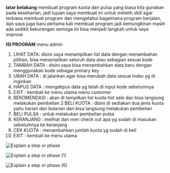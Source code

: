 **latar belakang**
membuat program kuota dan pulsa yang biasa kita gunakan pada keseharian,
jadi tujuan saya membuat ini untuk melatih skill agar terbiasa membuat program dan mengetahui bagaimana program berjalan, dan saya juga baru pertama kali membuat program
jadi kemungkinan masih ada sedikit kekurangan semoga ini bisa menjadi langkah untuk saya improve

**ISI PROGRAM**
menu admin
1. LIHAT DATA: disini saya menampilkan list data dengan menambahan pilihan, bisa menampilkan seluruh data atau sebagian sesuai kode
2. TAMBAH DATA : disini saya bisa menambahkan data baru dengan menggunakan kode sebagai primary key
3. UBAH DATA : di jalankan agar bisa merubah data sesuai index yg di inginkan
4. HAPUS DATA : mengahpus data yg telah di input kode sebelumnya
5. EXIT : kembali ke menu utama
menu customer
1. REKOMENDASI : akan di tampilkan list kuota hot sale dan bisa langsung melakukan pembelian
2 BELI KUOTA : disini di sediakan dua jenis kuota yaitu harian dan bulanan dan bisa langsung melakukan pembelian
3. BELI PULSA : untuk melakukan pembelian pulsa
4. KERANJANG : melihat dan men check out apa yg sudah di masukan sebelumnya ke keranjang
5. CEK KUOTA : menambahkan jumlah kuota yg sudah di beli
6. EXIT : kembali ke menu utama 

![Explain a step or phase](https://github.com/user-attachments/assets/3205aaef-be8b-4e59-bfcd-50105c6cd56b)

![Explain a step or phase (1)](https://github.com/user-attachments/assets/7bc4f509-3665-42c3-88c4-490fe98b3c8a)

![Explain a step or phase (6)](https://github.com/user-attachments/assets/c41f0a93-bba8-4a28-a1d5-5a8e19e2724c)
